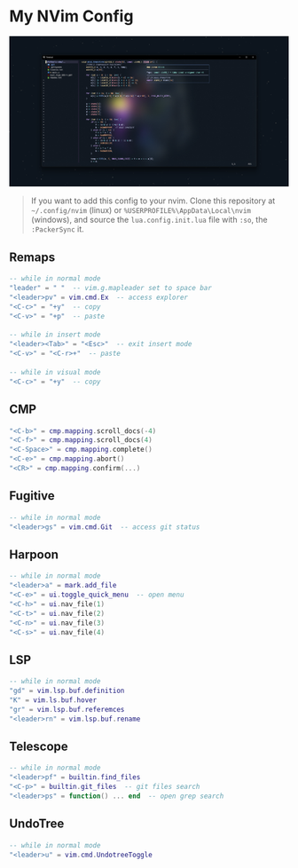 # My NVim Config

![Preview](preview.png)

> If you want to add this config to your nvim. Clone this repository at `~/.config/nvim` (linux) or `%USERPROFILE%\AppData\Local\nvim` (windows), and source the `lua.config.init.lua` file with `:so`, the `:PackerSync` it. 

## Remaps
```lua
-- while in normal mode
"leader" = " "  -- vim.g.mapleader set to space bar
"<leader>pv" = vim.cmd.Ex  -- access explorer
"<C-c>" = "+y"  -- copy
"<C-v>" = "+p"  -- paste

-- while in insert mode
"<leader><Tab>" = "<Esc>"  -- exit insert mode
"<C-v>" = "<C-r>+"  -- paste

-- while in visual mode
"<C-c>" = "+y"  -- copy
```

## CMP
```lua
"<C-b>" = cmp.mapping.scroll_docs(-4)
"<C-f>" = cmp.mapping.scroll_docs(4)
"<C-Space>" = cmp.mapping.complete()
"<C-e>" = cmp.mapping.abort()
"<CR>" = cmp.mapping.confirm(...)
```

## Fugitive
```lua
-- while in normal mode
"<leader>gs" = vim.cmd.Git  -- access git status
```

## Harpoon
```lua
-- while in normal mode
"<leader>a" = mark.add_file
"<C-e>" = ui.toggle_quick_menu  -- open menu
"<C-h>" = ui.nav_file(1)
"<C-t>" = ui.nav_file(2)
"<C-n>" = ui.nav_file(3)
"<C-s>" = ui.nav_file(4)
```

## LSP
```lua
-- while in normal mode
"gd" = vim.lsp.buf.definition
"K" = vim.ls.buf.hover
"gr" = vim.lsp.buf.referemces
"<leader>rn" = vim.lsp.buf.rename
```

## Telescope
```lua
-- while in normal mode
"<leader>pf" = builtin.find_files
"<C-p>" = builtin.git_files  -- git files search
"<leader>ps" = function() ... end  -- open grep search
```

## UndoTree
```lua
-- while in normal mode
"<leader>u" = vim.cmd.UndotreeToggle
```
